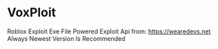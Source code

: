# VoxPloit
Roblox Exploit Exe File
Powered Exploit Api from: https://wearedevs.net
Always Newest Version Is Recommended
